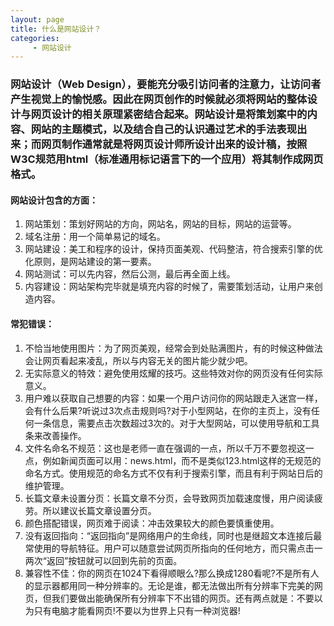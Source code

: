 ```yaml
---
layout: page
title: 什么是网站设计？
categories:
     - 网站设计
---
```


### 网站设计（Web Design），要能充分吸引访问者的注意力，让访问者产生视觉上的愉悦感。因此在网页创作的时候就必须将网站的整体设计与网页设计的相关原理紧密结合起来。网站设计是将策划案中的内容、网站的主题模式，以及结合自己的认识通过艺术的手法表现出来；而网页制作通常就是将网页设计师所设计出来的设计稿，按照W3C规范用html（标准通用标记语言下的一个应用）将其制作成网页格式。


#### 网站设计包含的方面：
1. 网站策划：策划好网站的方向，网站名，网站的目标，网站的运营等。
2. 域名注册：用一个简单易记的域名。
3. 网站建设：美工和程序的设计，保持页面美观、代码整洁，符合搜索引擎的优化原则，是网站建设的第一要素。
4. 网站测试：可以先内容，然后公测，最后再全面上线。
5. 内容建设：网站架构完毕就是填充内容的时候了，需要策划活动，让用户来创造内容。

#### 常犯错误：
1. 不恰当地使用图片：为了网页美观，经常会到处贴满图片，有的时候这种做法会让网页看起来凌乱，所以与内容无关的图片能少就少吧。
2. 无实际意义的特效：避免使用炫耀的技巧。这些特效对你的网页没有任何实际意义。
3. 用户难以获取自己想要的内容：如果一个用户访问你的网站跟走入迷宫一样，会有什么后果?听说过3次点击规则吗?对于小型网站，在你的主页上，没有任何一条信息，需要点击次数超过3次的。对于大型网站，可以使用导航和工具条来改善操作。
4. 文件名命名不规范：这也是老师一直在强调的一点，所以千万不要忽视这一点，例如新闻页面可以用：news.html，而不是类似123.html这样的无规范的命名方式。使用规范的命名方式不仅有利于搜索引擎，而且有利于网站日后的维护管理。
5. 长篇文章未设置分页：长篇文章不分页，会导致网页加载速度慢，用户阅读疲劳。所以建议长篇文章设置分页。
6. 颜色搭配错误，网页难于阅读：冲击效果较大的颜色要慎重使用。
7. 没有返回指向：“返回指向”是网络用户的生命线，同时也是继超文本连接后最常使用的导航特征。用户可以随意尝试网页所指向的任何地方，而只需点击一两次“返回”按钮就可以回到先前的页面。
8. 兼容性不佳：你的网页在1024下看得顺眼么?那么换成1280看呢?不是所有人的显示器都用同一种分辨率的。无论是谁，都无法做出所有分辨率下完美的网页，但我们要做出能确保所有分辨率下不出错的网页。还有两点就是：不要以为只有电脑才能看网页!不要以为世界上只有一种浏览器!
